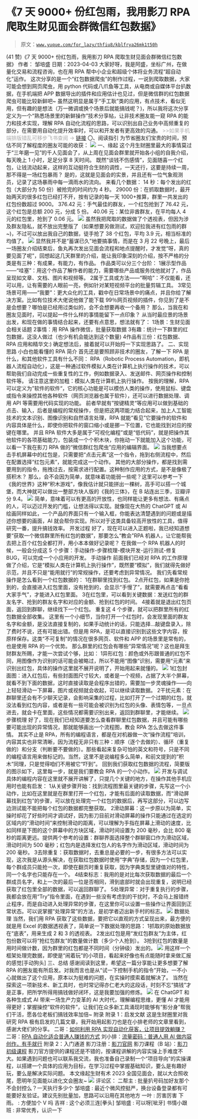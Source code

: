 # 《7 天 9000+ 份红包雨，我用影刀 RPA 爬取生财见面会群微信红包数据》

> 原文：[`www.yuque.com/for_lazy/thfiu8/kblfrya26mk1t50h`](https://www.yuque.com/for_lazy/thfiu8/kblfrya26mk1t50h)

<ne-h2 id="4845ae02" data-lake-id="4845ae02"><ne-heading-ext><ne-heading-anchor></ne-heading-anchor><ne-heading-fold></ne-heading-fold></ne-heading-ext><ne-heading-content><ne-text id="u97f69432">(41 赞)《7 天 9000+ 份红包雨，我用影刀 RPA 爬取生财见面会群微信红包数据》</ne-text></ne-heading-content></ne-h2> <ne-p id="u811beb3a" data-lake-id="u811beb3a"><ne-text id="ud2a16ec3">作者： 邹培盛</ne-text></ne-p> <ne-p id="uc9e8f525" data-lake-id="uc9e8f525"><ne-text id="uae3a60de">日期：2023-04-03</ne-text></ne-p> <ne-p id="u3a0f7026" data-lake-id="u3a0f7026"><ne-text id="uc783c7b6">大家好呀，我是阿盛，坐标广州，在做量化交易和流程咨询，也在用 RPA 帮中小企业和超级个体将业务流程“超自动化”运作。</ne-text></ne-p> <ne-p id="ucbe60e96" data-lake-id="ucbe60e96"><ne-text id="ub3f5cfee">这次分享的是一个“红包数据爬虫”的制作过程，一说到爬取数据，大家可能会想到网页爬虫，用 python 代码或八爪鱼等工具，从电商或自媒体平台扒数据，在手机端把 APP 数据导出的插件和应用估计也见过，但是微信群的红包数据爬虫可能比较新鲜吧~</ne-text></ne-p> <ne-p id="uc3f03bd6" data-lake-id="uc3f03bd6"><ne-text id="u96177656">虽然这明显是属于“手工耿”类的应用，有点技术，看似无用，但有趣的是想法（万一微调或换个场景后就能搞钱呢？)，所以我将这次分享定义为一个“熟悉场景里的新鲜操作”技术分享帖，让非技术圈友能一窥 RPA 的能力和技术实现，理解 RPA 自动化流程的思路，可以识别出自己业务中高频重复的部分，在需要用自动化提升效率时，可以和开发者有更高效的沟通。</ne-text></ne-p> <ne-p id="ua4861a7f" data-lake-id="ua4861a7f"><ne-text id="ue963c64b" style="color: rgb(166, 166, 166);">>>如果手机端排版错乱可移步飞书查阅 →</ne-text> [<ne-text id="u42f3dbd7">链接</ne-text>](https://ih195hg9y3.feishu.cn/docx/EtosdPFUuo1iPexWVKxclw4jnYg)</ne-p> <ne-h3 id="c8ddc812" data-lake-id="c8ddc812"><ne-heading-ext><ne-heading-anchor></ne-heading-anchor><ne-heading-fold></ne-heading-fold></ne-heading-ext><ne-heading-content><ne-text id="uc63f521a">〇、阅读指引</ne-text></ne-heading-content></ne-h3> <ne-p id="u11502456" data-lake-id="u11502456"><ne-text id="ub4a65ca7">为节省圈友们宝贵的时间，预估不同了解程度的圈友可能的收获：</ne-text></ne-p> <ne-p id="u437791f8" data-lake-id="u437791f8"><ne-card data-card-name="image" data-card-type="inline" id="XRNnL" data-event-boundary="card">![](img/c824779c62066823814262f0a6ef2716.png)</ne-card></ne-p> <ne-h3 id="4d8e6029" data-lake-id="4d8e6029"><ne-heading-ext><ne-heading-anchor></ne-heading-anchor><ne-heading-fold></ne-heading-fold></ne-heading-ext><ne-heading-content><ne-text id="u55d86fb1">一、缘起</ne-text></ne-heading-content></ne-h3> <ne-p id="u91af1d6e" data-lake-id="u91af1d6e"><ne-text id="ub64958a1">这个月生财圈里最大的事情莫过于“三年磨一见”的千人见面会了，从上周在见面会群里就开始各小组的自我介绍，每天晚上 1 小时，足足分享 8 天时间。</ne-text></ne-p> <ne-p id="u92a16a1d" data-lake-id="u92a16a1d"><ne-text id="uc3d4b336">既然“谈钱不伤感情”，见面随喜一个红包，让钱流动起来，这样的互动挺符合生财的调性，一天还行，这要是持续一周，那不得是一场红包暴雨？</ne-text></ne-p> <ne-p id="ubcdac889" data-lake-id="ubcdac889"><ne-text id="u5d9289e4">是的，这就是见面会的实景，并且还有一位气象观测员，记录了这场暴雨中每一滴雨水的流向。</ne-text></ne-p> <ne-p id="u45890fc4" data-lake-id="u45890fc4"><ne-text id="u82c12c4e">来看几个数据：</ne-text></ne-p> <ne-oli index-type="0"><ne-oli-i>1</ne-oli-i><ne-oli-c class="ne-oli-content" id="ue0920728" data-lake-id="ue0920728"><ne-text id="u933e24b1" ne-bold="true">4 秒：</ne-text><ne-text id="u1dc53fe8">每个发出的红包（大部分为 50 份）被抢完的时间约为 4 秒。</ne-text></ne-oli-c></ne-oli> <ne-oli index-type="0"><ne-oli-i>2</ne-oli-i><ne-oli-c class="ne-oli-content" id="ue13692c8" data-lake-id="ue13692c8"><ne-text id="u963958f0" ne-bold="true">9000 份：</ne-text><ne-text id="u4b05b4e0">在抓取数据时，最开始两天的很多红包已经打不开，按有记录的每一天 1000+推算，群里一共发出的红包份数超过 9000。</ne-text></ne-oli-c></ne-oli> <ne-oli index-type="0"><ne-oli-i>3</ne-oli-i><ne-oli-c class="ne-oli-content" id="u84a020fb" data-lake-id="u84a020fb"><ne-text id="ucfccb254" ne-bold="true">76.42 元：</ne-text><ne-text id="uee7161a7">手气最佳的群友，一个红包抢到了 76.42 元，这个红包是总额 200 元，分成 5 份。</ne-text></ne-oli-c></ne-oli> <ne-oli index-type="0"><ne-oli-i>4</ne-oli-i><ne-oli-c class="ne-oli-content" id="u5b5fa54c" data-lake-id="u5b5fa54c"><ne-text id="udfccbb60" ne-bold="true">0.06 元：</ne-text><ne-text id="ue0683e2b">某位非酋群友，在平均每人 4 元的红包里，抢到了 0.06 元。</ne-text></ne-oli-c></ne-oli> <ne-p id="uf9ba99f7" data-lake-id="uf9ba99f7"><ne-card data-card-name="image" data-card-type="inline" id="mWlcz" data-event-boundary="card">![](img/cb339427e1d236dd03e9161620dc3dab.png)</ne-card></ne-p> <ne-p id="ub9adaa41" data-lake-id="ub9adaa41"><ne-text id="ufa554613">虽然我把爬取的数据做了个透视表，但因为涉及群友隐私，就不放出完整版了（如果想要另做测试，欢迎拉我进有红包雨的群~)，不过可以放出我自己的数据，徒手抢了 38 个红包，平均 3.9 元，相当标准的均值了。</ne-text></ne-p> <ne-p id="ue3224ace" data-lake-id="ue3224ace"><ne-card data-card-name="image" data-card-type="inline" id="zw3Er" data-event-boundary="card">![](img/7509235f042f3e5dc156c3ac468e43b0.png)</ne-card></ne-p> <ne-p id="u0b4b297f" data-lake-id="u0b4b297f"><ne-text id="u373960ab">显然我并不是“蓄谋已久”地要搞事情，而是在 3 月 22 号晚上，最后一场圈友介绍结束后，鱼丸再次发出见面会流程和地点提醒时，才发觉“呀，真的要见面了呢”，回想起这几天群里的介绍，能让我印象深刻的介绍，按不严格的分类是有三种：有成果，有能力，有作品。</ne-text></ne-p> <ne-p id="u9d88971b" data-lake-id="u9d88971b"><ne-text id="u163e8c36" ne-bold="true">作品类可以分三个台阶：</ne-text></ne-p> <ne-oli index-type="0"><ne-oli-i>1</ne-oli-i><ne-oli-c class="ne-oli-content" id="u6104b8ee" data-lake-id="u6104b8ee"><ne-text id="u915f45bf" ne-bold="true">展示型作品——“哇塞”</ne-text><ne-text id="uf0414fa9">：用这个作品了解作者的能力，需要哪些产品或服务找他就对了，作品呈现如文章、文档、图片和视频等。</ne-text></ne-oli-c></ne-oli> <ne-oli index-type="0"><ne-oli-i>2</ne-oli-i><ne-oli-c class="ne-oli-content" id="u88f20021" data-lake-id="u88f20021"><ne-text id="u71356bec" ne-bold="true">属于工具或方法——“啊哈”</ne-text><ne-text id="ua7758575">：不仅能看，还可以用，让有需要的人眼前一亮，例如针对某短视频平台的批量剪辑工具。</ne-text></ne-oli-c></ne-oli> <ne-oli index-type="0"><ne-oli-i>3</ne-oli-i><ne-oli-c class="ne-oli-content" id="ua6788026" data-lake-id="ua6788026"><ne-text id="uf99e88c7" ne-bold="true">常见场景可用——“我要”</ne-text><ne-text id="u552ca9e5">：更大众化的工具，戳中在日常场景中的痛点，并且你给了解决方案。比如有位技术大佬说他做了能下载 99％网页视频的插件，你见到了是不是会想要？哪怕是已经用过类似的，会不会想要再收一个备用？</ne-text></ne-oli-c></ne-oli> <ne-p id="u628fd08d" data-lake-id="u628fd08d"><ne-text id="u8fb45e63">那么，当我在和圈友见面时，可以提起一件什么样的事情能留下一点印象？</ne-text></ne-p> <ne-p id="uc985e4f3" data-lake-id="uc985e4f3"><ne-text id="u7f52d00f">从当时最应景的场景出发，和现在做的事情结合起来，还要有点意思，想法就有了：</ne-text></ne-p> <ne-oli index-type="0"><ne-oli-i>1</ne-oli-i><ne-oli-c class="ne-oli-content" id="u99a8fe2d" data-lake-id="u99a8fe2d"><ne-text id="ub580c563">场景：生财见面会相关话题</ne-text></ne-oli-c></ne-oli> <ne-oli index-type="0"><ne-oli-i>2</ne-oli-i><ne-oli-c class="ne-oli-content" id="u2e41c369" data-lake-id="u2e41c369"><ne-text id="u3c19367e">事情：用 RPA 操作微信，批量获取数据</ne-text></ne-oli-c></ne-oli> <ne-oli index-type="0"><ne-oli-i>3</ne-oli-i><ne-oli-c class="ne-oli-content" id="uccf7e543" data-lake-id="uccf7e543"><ne-text id="uf147c490">有趣：统计一下群里的红包数据，这没人做过（也少有机会能达到这个数量)</ne-text></ne-oli-c></ne-oli> <ne-oli index-type="0"><ne-oli-i>4</ne-oli-i><ne-oli-c class="ne-oli-content" id="uaedf67f5" data-lake-id="uaedf67f5"><ne-text id="u07bec687">作品有三份：红包数据、RPA 应用和精华文:)</ne-text></ne-oli-c></ne-oli> <ne-p id="u2d4f1e7d" data-lake-id="u2d4f1e7d"><ne-text id="u5ce4e859">确定想法后，接着就可以开始捋一下实现思路了。</ne-text></ne-p> <ne-h3 id="f5530e84" data-lake-id="f5530e84"><ne-heading-ext><ne-heading-anchor></ne-heading-anchor><ne-heading-fold></ne-heading-fold></ne-heading-ext><ne-heading-content><ne-text id="u7d62bf0d">二、实现思路</ne-text></ne-heading-content></ne-h3> <ne-h4 id="4c6797ff" data-lake-id="4c6797ff"><ne-heading-ext><ne-heading-anchor></ne-heading-anchor><ne-heading-fold></ne-heading-fold></ne-heading-ext><ne-heading-content><ne-text id="u3ea52f33">小白也能看懂的 RPA 简介</ne-text></ne-heading-content></ne-h4> <ne-p id="ucef5aef8" data-lake-id="ucef5aef8"><ne-text id="u225f654c">首先还是要照顾非技术的圈友，了解一下 RPA 是什么，和其他软件工具有什么不同：</ne-text></ne-p> <ne-p id="u2373643b" data-lake-id="u2373643b"><ne-text id="u172204ec">RPA（Robotic Process Automation，即机器人流程自动化），这是一种通过软件</ne-text><ne-text id="u0265cdc0" ne-bold="true">模拟人类在计算机上执行操作</ne-text><ne-text id="ud51ddf6d">的技术，可以帮助我们自动完成一些重复性的工作，例如数据录入、发送邮件、网页操作和控制软件等。</ne-text></ne-p> <ne-p id="u984b0a48" data-lake-id="u984b0a48"><ne-text id="u4a945be2">请注意这里的加粗：</ne-text><ne-text id="u0ee5daef" ne-bold="true">模拟人类在计算机上执行操作</ne-text><ne-text id="u860e5159">。</ne-text></ne-p> <ne-p id="ubb4c19a4" data-lake-id="ubb4c19a4"><ne-text id="uc429f606">按我的理解，RPA 可以定义为”</ne-text><ne-text id="u803acc9f" ne-bold="true">软件的软件</ne-text><ne-text id="u55b230b6">“，它的核心功能是可以模仿人类的操作，使用鼠标、键盘或指令来操控其他各种软件（网页浏览器也属于软件），还可以进行数据处理、调用 API 等需要用代码实现的功能。</ne-text></ne-p> <ne-p id="u8368a920" data-lake-id="u8368a920"><ne-text id="uaea01cbf">前者早就有”按键精灵“等应用可以做到基础的点击、输入，后者是编程的常规操作，但是把这两项能力结合起来，加上人工智能技术的文本识别、图像识别和自然语言处理，RPA 就能“看见”它要操作的软件和内容具体是什么，即使你把软件的窗口缩小或是挪一下位置，它也能找到对应的按键在哪里。</ne-text></ne-p> <ne-p id="u1518d283" data-lake-id="u1518d283"><ne-text id="uf11d090f">并且 RPA 软件大多是属于“可视化编程”或是“低代码”，就是把操作其他软件的各项基础能力，包装成一个个积木块，你拖动一下就能加入这个功能，可以看一下我在影刀 RPA 做的“微信群红包爬虫”应用的编辑界面。</ne-text></ne-p> <ne-p id="ucc5c7ab6" data-lake-id="ucc5c7ab6"><ne-card data-card-name="image" data-card-type="inline" id="XGUKF" data-event-boundary="card">![](img/17f7ab07104b31194912c5d70950e6bb.png)</ne-card></ne-p> <ne-p id="ub8f3805f" data-lake-id="ub8f3805f"><ne-text id="u66a7b351">当我想要点击手机屏幕中的红包是，只需要把“点击元素”这一个指令，拖到右侧流程中，然后在配置选择“红包元素”，就能完成这一个动作。</ne-text></ne-p> <ne-p id="uc59d9cd6" data-lake-id="uc59d9cd6"><ne-text id="u13a3dbf7">其他的大部分操作，都是找到需要用到的指令，拖拽过去，按需求进行配置。这种制作应用的方式，是不是像极了搭积木？</ne-text></ne-p> <ne-p id="u1fd443e3" data-lake-id="u1fd443e3"><ne-text id="u7aa881ba">那么，会不会因为简单，就意味着功能弱一些呢？这里可以参考一下《我的世界》这种“积木游戏”，像我估计就只能拼出一棵树，高手可以搭一个城堡，而大神就可以做出一整部方块人版的《我的三体》，在 B 站连出三季，豆瓣评分 9.4。</ne-text></ne-p> <ne-p id="ucf55f261" data-lake-id="ucf55f261"><ne-card data-card-name="image" data-card-type="inline" id="sPEB4" data-event-boundary="card">![](img/4ff1a990078613d185f9b429b4189a05.png)</ne-card></ne-p> <ne-p id="uabcfca4e" data-lake-id="uabcfca4e"><ne-text id="u34a90a73">简单，意味着可以有更高的开放性，也同样能让更多有想法、有痛点的人，可以迈过开发的门槛，让想法得以实现。就像现在大热的 ChatGPT 或 AI 绘画同样如此，一个产品的界面只有一个输入框，你能表达清楚遇到的问题或是描述你想要的画面，AI 就会帮你实现。所以对于这类具备较高开放性的工具，值得研究一番，提升搞钱效率。</ne-text></ne-p> <ne-h4 id="a295a3b7" data-lake-id="a295a3b7"><ne-heading-ext><ne-heading-anchor></ne-heading-anchor><ne-heading-fold></ne-heading-fold></ne-heading-ext><ne-heading-content><ne-text id="uea4456a9">开发过程</ne-text></ne-heading-content></ne-h4> <ne-p id="u32a7db66" data-lake-id="u32a7db66"><ne-text id="u66c38320">好了，现在可以进入正题啦，我已经知道想要“获取一个微信群里所有红包的数据”，那要怎么“教会”RPA 机器人，让它能帮我去把上百个红包全都打开，用小本本做好记录呢？</ne-text></ne-p> <ne-p id="u0eef08f8" data-lake-id="u0eef08f8"><ne-text id="uf80f9e54">在我做一个 RPA 机器人的时候，一般会分成这 5 个步骤：手动操作-步骤梳理-模块开发-运行测试-修复 BUG，可以完成一个小应用的开发。</ne-text></ne-p> <ne-h4 id="e9a82df1" data-lake-id="e9a82df1"><ne-heading-ext><ne-heading-anchor></ne-heading-anchor><ne-heading-fold></ne-heading-fold></ne-heading-ext><ne-heading-content><ne-text id="ud9bf2ed7">手动操作</ne-text></ne-heading-content></ne-h4> <ne-p id="u5f9450bf" data-lake-id="u5f9450bf"><ne-text id="u2d3e3188">前面我们已经对 RPA 的工作原理做了介绍，它是“</ne-text><ne-text id="ufd6e5840" ne-bold="true">模拟人类在计算机上执行操作</ne-text><ne-text id="u004e2600">”，既然要“模拟”，我们就得先做好示范，并且不只是“能用就行”的常规操作，还要考虑到异常情况。</ne-text></ne-p> <ne-p id="ue5a19e48" data-lake-id="ue5a19e48"><ne-text id="u0b684a1c">我们先看常规操作是怎么看到一个红包数据的：</ne-text></ne-p> <ne-oli index-type="0"><ne-oli-i>1</ne-oli-i><ne-oli-c class="ne-oli-content" id="u36984ad9" data-lake-id="u36984ad9"><ne-text id="u6e465c2f">在群聊里找到红包。</ne-text></ne-oli-c></ne-oli> <ne-oli index-type="0"><ne-oli-i>2</ne-oli-i><ne-oli-c class="ne-oli-content" id="ubd259b91" data-lake-id="ubd259b91"><ne-text id="u5b5090fd">点开红包，如果是你抢到的，会直接进入红包里面，没有抢到的，会显示“手慢了”，就需要再点击“看看大家手气”，才能进入红包里面。</ne-text></ne-oli-c></ne-oli> <ne-oli index-type="0"><ne-oli-i>3</ne-oli-i><ne-oli-c class="ne-oli-content" id="uf9c3a834" data-lake-id="uf9c3a834"><ne-text id="ucd9ebd5e">在红包里，可以看到关键数据：发送红包的群友名字、抢到的群友名字和对应的金额、抢到红包的时间。</ne-text></ne-oli-c></ne-oli> <ne-oli index-type="0"><ne-oli-i>4</ne-oli-i><ne-oli-c class="ne-oli-content" id="u0020603e" data-lake-id="u0020603e"><ne-text id="ud404823f">接着就是退出红包页面，返回到群聊，继续找下一个红包。</ne-text></ne-oli-c></ne-oli> <ne-p id="u8c9a013b" data-lake-id="u8c9a013b"><ne-text id="uc04b801c">重复这 4 个步骤，就可以把群里所有的红包数据全部收集。</ne-text></ne-p> <ne-p id="u6e681b9e" data-lake-id="u6e681b9e"><ne-text id="u32346b54">这里有一个小细节，当你打开一个红包时，会发现里面的群友名字和金额，是没法直接复制的，如果手动统计的话，只能选择...敲键盘录入，除了费时不说，还有可能出错。但是用 RPA，是可以直接识别到这些文字内容，按原样保存。这类“不可复制”的情况在很多网页、软件和 APP 的场景里是常有的，也是使用 RPA 的一个优势。</ne-text></ne-p> <ne-p id="uae2eb547" data-lake-id="uae2eb547"><ne-text id="u771ced47">那么群里的红包会有哪些“异常情况”呢？这也是拜生财群友所赐，才能一次尝试个够，比如：</ne-text></ne-p> <ne-oli index-type="0"><ne-oli-i>1</ne-oli-i><ne-oli-c class="ne-oli-content" id="u1e5fd820" data-lake-id="u1e5fd820"><ne-text id="u6359d467">异形红包：颜色或外形跟普通的红包不同，用图像作为识别的话可能会被略过，所以不能用“图像”识别，需要用“元素”来识别出红包，具体的操作这里就不展开说明了，开始用起来就懂的。</ne-text></ne-oli-c></ne-oli> <ne-p id="u7b0f2475" data-lake-id="u7b0f2475"><ne-card data-card-name="image" data-card-type="inline" id="tcQrZ" data-event-boundary="card">![](img/a4b59f1c26c4241bc4a3ba3500937f0d.png)</ne-card></ne-p> <ne-oli index-type="0"><ne-oli-i>1</ne-oli-i><ne-oli-c class="ne-oli-content" id="u3d031781" data-lake-id="u3d031781"><ne-text id="u1c2cbc6f">红包封面图：进入红包后，有些封面图尺寸较大，或者是一个视频，占据了大半个屏幕，就看不到下面的数据，这时直接读取是会程序出错的，需要加一步灵魂操作——向上轻轻滑动一下屏幕，图片或视频就会收起，可以继续读取数据。</ne-text></ne-oli-c></ne-oli> <ne-oli index-type="0"><ne-oli-i>2</ne-oli-i><ne-oli-c class="ne-oli-content" id="u23aeccb3" data-lake-id="u23aeccb3"><ne-text id="u4bebc794">干扰元素：在群聊里还会有不少聊天记录，会影响采集的过程，比如打开了一个过期的红包，就没法看到红包内容，或者是有一些可能会被识别为红包的头像、表情包等，一旦点进去，就会卡在里面，这些情况都需要识别出来，返回到群聊里，才能继续。</ne-text></ne-oli-c></ne-oli> <ne-p id="u6fd4fce6" data-lake-id="u6fd4fce6"><ne-card data-card-name="image" data-card-type="inline" id="FQtdq" data-event-boundary="card">![](img/137571259e5f6c85021c1f93631bf177.png)</ne-card></ne-p> <ne-h4 id="fa1b9b7c" data-lake-id="fa1b9b7c"><ne-heading-ext><ne-heading-anchor></ne-heading-anchor><ne-heading-fold></ne-heading-fold></ne-heading-ext><ne-heading-content><ne-text id="uba64e89b">步骤梳理</ne-text></ne-heading-content></ne-h4> <ne-p id="uc52504bf" data-lake-id="uc52504bf"><ne-text id="u098d1269">好了，现在我们已经知道要怎么查看群聊里红包数据，并且可能有哪些要可能出现的异常情况，那就能够画出一个流程图，教会 RPA 怎么去做这件事情。</ne-text></ne-p> <ne-p id="u44d7603c" data-lake-id="u44d7603c"><ne-text id="ubef58ff9">其实不止是 RPA，所有的编程语言，都是在对机器做一次“操作流程”培训，内容其实也非常清晰，因为流程无非只有三种：顺序（逐个去做的）、循环（重复做的）和分支（判断要不要做的）。那些看起来复杂可怕的英文和符号，只是不同的编程语言用来做标记的。当然，这里不是说编程多么简单，和前文提到的“积木”同理，只是觉得咱们不用被它“吓到”。</ne-text></ne-p> <ne-p id="u0c9a4a24" data-lake-id="u0c9a4a24"><ne-text id="ud36931c4">回到我们获取红包数据的流程，简要版的图示如下，这里每一步，就是我们要教会 RPA 的一个小动作。</ne-text></ne-p> <ne-p id="u4b865d1e" data-lake-id="u4b865d1e"><ne-card data-card-name="image" data-card-type="inline" id="JBupY" data-event-boundary="card">![](img/82f5e7fae33b604ba2e25a70dcd0246c.png)</ne-card></ne-p> <ne-h4 id="9e101830" data-lake-id="9e101830"><ne-heading-ext><ne-heading-anchor></ne-heading-anchor><ne-heading-fold></ne-heading-fold></ne-heading-ext><ne-heading-content><ne-text id="u43c44996">开发与调试</ne-text></ne-heading-content></ne-h4> <ne-p id="u0cf53572" data-lake-id="u0cf53572"><ne-text id="u9cab9ee8">具体的编程内容在这里就不展开讲解了，只提几个关键的地方，在操作其他手机应用时也能有启发：</ne-text></ne-p> <ne-oli index-type="0"><ne-oli-i>1</ne-oli-i><ne-oli-c class="ne-oli-content" id="u16cce1b6" data-lake-id="u16cce1b6"><ne-text id="uc6730a67">从关键步骤开始：找到流程图里最关键的步骤，先写这一个小动作，比如在这里就是在群里打开一个红包，才能有后面的读取数据，而“滑动屏幕找到红包”的步骤，可以放在处理完一个红包的数据后，再写这部分，可以边写边测试能不能把每个红包的数据都完整获取。</ne-text></ne-oli-c></ne-oli> <ne-oli index-type="0"><ne-oli-i>2</ne-oli-i><ne-oli-c class="ne-oli-content" id="u3a9c0a4f" data-lake-id="u3a9c0a4f"><ne-text id="u1ecd8164">滑动屏幕：这一步原以为简单，实操时却花了好些时间才调试好，因为影刀目前对滑动屏幕的操作只能通过在选定的区域内的“滑动时间”来控制滑动的距离，可以理解为手指在屏幕上滑动的速度，比如同样是下图的这个屏幕中的方块区域，滑动时间设置为 200 毫秒，会比 800 毫秒的距离更远。提供两个参考的设置：群聊界面选择整个群聊窗口作为滑动区域，滑动时间为 500 毫秒；红包内是选择发红包人的名字作为滑动区域，滑动时间为 200 毫秒。</ne-text></ne-oli-c></ne-oli> <ne-oli index-type="0"><ne-oli-i>3</ne-oli-i><ne-oli-c class="ne-oli-content" id="u4aaa8c63" data-lake-id="u4aaa8c63"><ne-text id="u5f2dcfce">去除重复：获取数据时，去重总是必要的一步，有很多方法可以实现，这次我是从源头解决，在获取红包数据时使用“字典”存储，因为一个红包里，每个群成员只能抢一次，即使在翻页时重复获取，因为字典类型里键值对的特性，同一个名字也只能存在一个。</ne-text></ne-oli-c></ne-oli> <ne-oli index-type="0"><ne-oli-i>4</ne-oli-i><ne-oli-c class="ne-oli-content" id="u212b941b" data-lake-id="u212b941b"><ne-text id="u69a36e69">结束标志：我用的是对比每次获取数据的最后一个群成员名字，和上一次的最后一位是否相同，滑到底部时就会出现重复，说明已经获取了红包里全部的数据，可以返回群聊了。</ne-text></ne-oli-c></ne-oli> <ne-oli index-type="0"><ne-oli-i>5</ne-oli-i><ne-oli-c class="ne-oli-content" id="u3011b56b" data-lake-id="u3011b56b"><ne-text id="u1abf79da">处理异常：对于重复执行的步骤，我都会放在用“Try”指令里面，在遇到一些没有考虑到的干扰时，不会马上报错终止程序，而是自动进入处理异常的步骤，在这里你可以设置一些操作让界面回到正常状态。可以说掌握“处理异常”的方法，是初学者迈出新手村的标志。</ne-text></ne-oli-c></ne-oli> <ne-p id="u69c3b962" data-lake-id="u69c3b962"><ne-card data-card-name="image" data-card-type="inline" id="wdC11" data-event-boundary="card">![](img/885d0b9e1e02a0392fa28eb517b770c8.png)</ne-card></ne-p> <ne-h4 id="cfc089f7" data-lake-id="cfc089f7"><ne-heading-ext><ne-heading-anchor></ne-heading-anchor><ne-heading-fold></ne-heading-fold></ne-heading-ext><ne-heading-content><ne-text id="u8c78f5e2">数据处理</ne-text></ne-heading-content></ne-h4> <ne-p id="uf3545af0" data-lake-id="uf3545af0"><ne-text id="u918267ea">当然，我们用 RPA 获取了这些数据，要把它以直观的方式呈现出来，最方便的就是用 Excel 的数据透视表了，简单说一下数据处理的思路：</ne-text></ne-p> <ne-oli index-type="0"><ne-oli-i>1</ne-oli-i><ne-oli-c class="ne-oli-content" id="uc0b91ab5" data-lake-id="uc0b91ab5"><ne-text id="u8eb12928">抓取的原始数据放在“底表”，用来生成 2 和 3 的透视表。</ne-text></ne-oli-c></ne-oli> <ne-oli index-type="0"><ne-oli-i>2</ne-oli-i><ne-oli-c class="ne-oli-content" id="u4bda26e7" data-lake-id="u4bda26e7"><ne-text id="u6ee92f1f">发出红包是用“发红包群友”为主体，红包份数可以将“抢红包群友”的数量做计数（多少个人抢到）。</ne-text></ne-oli-c></ne-oli> <ne-oli index-type="0"><ne-oli-i>3</ne-oli-i><ne-oli-c class="ne-oli-content" id="ucdd74f7f" data-lake-id="ucdd74f7f"><ne-text id="u4aaa09a1">抢到红包的数量是用时间做计数，因为群里的红包都是不同时间（分钟级）发出的。</ne-text></ne-oli-c></ne-oli> <ne-p id="u10fbeb37" data-lake-id="u10fbeb37"><ne-card data-card-name="image" data-card-type="inline" id="SaF5W" data-event-boundary="card">![](img/a66e16d323e66ba12ee60462aa016f04.png)</ne-card></ne-p> <ne-p id="u685e1f6e" data-lake-id="u685e1f6e"><ne-text id="u18e1cb67">用这样一个框架处理完数据，即使是“闹着玩”的小项目，看起来好像也有点能随时拿来做汇报的感觉[手动狗头]</ne-text></ne-p> <ne-h3 id="8ce2def6" data-lake-id="8ce2def6"><ne-heading-ext><ne-heading-anchor></ne-heading-anchor><ne-heading-fold></ne-heading-fold></ne-heading-ext><ne-heading-content><ne-text id="ua7d15063">三、总结</ne-text></ne-heading-content></ne-h3> <ne-p id="u0bcb6176" data-lake-id="u0bcb6176"><ne-text id="uce24e968">感谢阅读到这里，希望这一篇分享能让更多想要了解 RPA 的圈友能有所启发。对我而言也是从“试一下控制手机的指令”开始，一不小心就做出了这个应用，原本以为挺难的问题，在实操时摸索着就解决了。</ne-text></ne-p> <ne-p id="ub9cf8879" data-lake-id="ub9cf8879"><ne-text id="u28732d11">当然在探索这一项新技术、新工具时，也时常记得亦仁老大的这段话，时刻不忘“搞钱”才是正事，把所学所得用搞钱做好闭环，这是我要加强的修炼。</ne-text></ne-p> <ne-p id="u90d3b23e" data-lake-id="u90d3b23e"><ne-card data-card-name="image" data-card-type="inline" id="tG8Ze" data-event-boundary="card">![](img/2663a805de1e0cbbd0b13d2f4181d1c1.png)</ne-card></ne-p> <ne-p id="u703b9e4e" data-lake-id="u703b9e4e"><ne-text id="uc802b3f8">在 ChatGPT 和各种生成式 AI 带来一场生产力变革的 AI 大时代，理解编程思维，更懂 AI 才能用得更好；掌握操控“软件的软件”，让我们在众多新工具涌现时能够有“影分身”帮我们干活，愿各位老板们搞钱效率加倍~</ne-text></ne-p> <ne-hole id="uace20cbf" data-lake-id="uace20cbf"><ne-card data-card-name="hr" data-card-type="block" id="V7Cbp" data-event-boundary="card"><ne-h3 id="2e307a62" data-lake-id="2e307a62"><ne-heading-ext><ne-heading-anchor></ne-heading-anchor><ne-heading-fold></ne-heading-fold></ne-heading-ext><ne-heading-content><ne-text id="u663e396a">附录</ne-text></ne-heading-content></ne-h3> <ne-h4 id="60e99723" data-lake-id="60e99723"><ne-heading-ext><ne-heading-anchor></ne-heading-anchor><ne-heading-fold></ne-heading-fold></ne-heading-ext><ne-heading-content><ne-text id="u1c5fcdb1">附录 1：启发文献</ne-text></ne-heading-content></ne-h4> <ne-p id="u06ebecc4" data-lake-id="u06ebecc4"><ne-text id="u1f4f9524">这是生财圈里对我研究 RPA 极有启发的几篇文章，我开始用起影刀也是在小排老师的文章里看到，感谢大佬们的分享。</ne-text></ne-p> <ne-p id="u9acfeea3" data-lake-id="u9acfeea3"><ne-text id="uaaa73e86">二哥：</ne-text>[<ne-text id="u848ceecb">如何利用 RPA 实现自动化获客，让项目提效躺赚？</ne-text>](https://articles.zsxq.com/id_6umtjeckp2od.html)</ne-p> <ne-p id="udf4036ca" data-lake-id="udf4036ca"><ne-text id="ua9e7e4a4">二哥：</ne-text>[<ne-text id="ufe4db216">RPA 自动化适合普通人赚钱的方式</ne-text>](https://articles.zsxq.com/id_t86go4om1oer.html)</ne-p> <ne-p id="ubd8ef66a" data-lake-id="ubd8ef66a"><ne-text id="ubd78110a">刘小排：</ne-text>[<ne-text id="ubd98cb2a">流量密码：普通人用 AI 做内容创作，有手就行</ne-text>](https://articles.zsxq.com/id_7hixv7tiqr4z.html)</ne-p> <ne-h4 id="509452c2" data-lake-id="509452c2"><ne-heading-ext><ne-heading-anchor></ne-heading-anchor><ne-heading-fold></ne-heading-fold></ne-heading-ext><ne-heading-content><ne-text id="uba9075b3">附录 2：入门通道</ne-text></ne-heading-content></ne-h4> <ne-p id="u533b9874" data-lake-id="u533b9874"><ne-text id="uc7057917">影刀注册：</ne-text>[<ne-text id="u2fe5d8d7">影刀官网</ne-text>](https://www.winrobot360.com/share/activity?inviteUserUuid=3ff34ec6-954c-47ec-95b6-002beaa232eb)</ne-p> <ne-p id="ufe2bd1e0" data-lake-id="ufe2bd1e0"><ne-text id="u2da11b71">影刀课程（B 站）：</ne-text>[<ne-text id="u441e67d6">影刀初级课程</ne-text>](https://space.bilibili.com/393215006/channel/seriesdetail?sid=2357562)</ne-p> <ne-p id="u167aeba8" data-lake-id="u167aeba8"><ne-text id="u43884a1b">影刀官方提供的课程还是不错的，按课程讲解的内容实操上手难度不大。如果遇到问题也可以联系我交流，我也准备自己录制一个“</ne-text><ne-text id="u4a1bb20d" ne-bold="true">项目导向</ne-text><ne-text id="u71217c5f">”的实操课程，以搭建一个具体的应用为目标，在学习过程中掌握基础知识，要么是有趣好玩，要么是解决实际问题。</ne-text></ne-p> <ne-p id="u56d62d9e" data-lake-id="u56d62d9e"><ne-text id="ud0471360">本文缘起生财有术 2023 全国见面会，就以大合照收尾，愿明年见面能以进化文会圈友~</ne-text></ne-p> <ne-p id="u2efa6efa" data-lake-id="u2efa6efa"><ne-card data-card-name="image" data-card-type="inline" id="ZCTTo" data-event-boundary="card">![](img/43f96793db5814b267f05336da63419d.png)</ne-card></ne-p> <ne-hole id="u4c8302ee" data-lake-id="u4c8302ee"><ne-card data-card-name="hr" data-card-type="block" id="oAPG4" data-event-boundary="card"><ne-p id="u30298b3c" data-lake-id="u30298b3c"><ne-text id="u17449db7">评论区：</ne-text></ne-p> <ne-p id="u73d7f47c" data-lake-id="u73d7f47c"><ne-text id="u3b880c37">二帮主 : 批量扒号码加好友那个不会封控么？一天执行多少个</ne-text> <ne-text id="ud4553cc2">邹培盛 : 最近个微风控挺严，换台设备登录都有可能要好友验证。建议先别批量加，思路可以沿用在其他地方</ne-text> <ne-text id="ufe7fe21c">一叶 : 厉害厉害</ne-text> <ne-text id="ucf1d42f3">下雨。 : 方便加个 V 吗</ne-text> <ne-text id="u64586eb8">吉祥 : 这个必须三连[拳头]</ne-text> <ne-text id="uf97b66ff">邹培盛 : 可以呀[呲牙]</ne-text> <ne-text id="u586a34e7">书情小跟班 : 非常优秀，认识一下</ne-text></ne-p></ne-card></ne-hole></ne-card></ne-hole>
